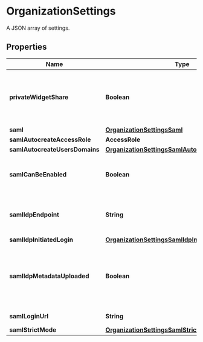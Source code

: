 # OrganizationSettings

A JSON array of settings.

## Properties

| Name                           | Type                                                                                                    | Description                                                                                     | Notes      |
| ------------------------------ | ------------------------------------------------------------------------------------------------------- | ----------------------------------------------------------------------------------------------- | ---------- |
| **privateWidgetShare**         | **Boolean**                                                                                             | Whether or not the organization users can share widgets outside of Datadog.                     | [optional] |
| **saml**                       | [**OrganizationSettingsSaml**](OrganizationSettingsSaml.md)                                             |                                                                                                 | [optional] |
| **samlAutocreateAccessRole**   | **AccessRole**                                                                                          |                                                                                                 | [optional] |
| **samlAutocreateUsersDomains** | [**OrganizationSettingsSamlAutocreateUsersDomains**](OrganizationSettingsSamlAutocreateUsersDomains.md) |                                                                                                 | [optional] |
| **samlCanBeEnabled**           | **Boolean**                                                                                             | Whether or not SAML can be enabled for this organization.                                       | [optional] |
| **samlIdpEndpoint**            | **String**                                                                                              | Identity provider endpoint for SAML authentication.                                             | [optional] |
| **samlIdpInitiatedLogin**      | [**OrganizationSettingsSamlIdpInitiatedLogin**](OrganizationSettingsSamlIdpInitiatedLogin.md)           |                                                                                                 | [optional] |
| **samlIdpMetadataUploaded**    | **Boolean**                                                                                             | Whether or not a SAML identity provider metadata file was provided to the Datadog organization. | [optional] |
| **samlLoginUrl**               | **String**                                                                                              | URL for SAML logging.                                                                           | [optional] |
| **samlStrictMode**             | [**OrganizationSettingsSamlStrictMode**](OrganizationSettingsSamlStrictMode.md)                         |                                                                                                 | [optional] |
